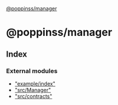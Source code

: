 [@poppinss/manager](README.md)

# @poppinss/manager

## Index

### External modules

* ["example/index"](modules/_example_index_.md)
* ["src/Manager"](modules/_src_manager_.md)
* ["src/contracts"](modules/_src_contracts_.md)

